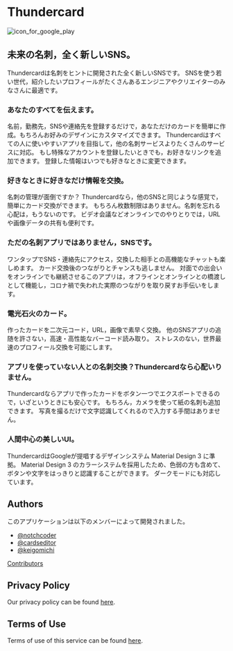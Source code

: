 # Thundercard
![icon_for_google_play](https://user-images.githubusercontent.com/79978827/201389846-4e72c211-884e-4a65-85c5-95077eceeca8.png)

## 未来の名刺，全く新しいSNS。

Thundercardは名刺をヒントに開発された全く新しいSNSです。
SNSを使う若い世代，紹介したいプロフィールがたくさんあるエンジニアやクリエイターのみなさんに最適です。


### あなたのすべてを伝えます。

名前，勤務先，SNSや連絡先を登録するだけで，あなただけのカードを簡単に作成。もちろんお好みのデザインにカスタマイズできます。
Thundercardはすべての人に使いやすいアプリを目指して，他の名刺サービスよりたくさんのサービスに対応。
もし特殊なアカウントを登録したいときでも，お好きなリンクを追加できます。
登録した情報はいつでも好きなときに変更できます。


### 好きなときに好きなだけ情報を交換。

名刺の管理が面倒ですか？
Thundercardなら，他のSNSと同じような感覚で，簡単にカード交換ができます。
もちろん枚数制限はありません。名刺を忘れる心配は，もうないのです。
ビデオ会議などオンラインでのやりとりでは，URLや画像データの共有も便利です。


### ただの名刺アプリではありません，SNSです。

ワンタップでSNS・連絡先にアクセス，交換した相手との高機能なチャットも楽しめます。
カード交換後のつながりとチャンスも逃しません。
対面での出会いをオンラインでも継続させるこのアプリは，オフラインとオンラインとの橋渡しとして機能し，コロナ禍で失われた実際のつながりを取り戻すお手伝いをします。


### 電光石火のカード。

作ったカードを二次元コード，URL，画像で素早く交換。
他のSNSアプリの追随を許さない，高速・高性能なバーコード読み取り。
ストレスのない，世界最速のプロフィール交換を可能にします。


### アプリを使っていない人との名刺交換？Thundercardなら心配いりません。

Thundercardならアプリで作ったカードをボタン一つでエクスポートできるので，いざというときにも安心です。
もちろん，カメラを使って紙の名刺も追加できます。
写真を撮るだけで文字認識してくれるので入力する手間はありません。


### 人間中心の美しいUI。

ThundercardはGoogleが提唱するデザインシステム Material Design 3 に準拠。
Material Design 3 のカラーシステムを採用したため、色弱の方も含めて、ボタンや文字をはっきりと認識することができます。
ダークモードにも対応しています。

## Authors

このアプリケーションは以下のメンバーによって開発されました。

- [@notchcoder](https://github.com/notchcoder)
- [@cardseditor](https://github.com/cardseditor)
- [@keigomichi](https://github.com/keigomichi)

[Contributors](https://github.com/Dev-roll/thundercard/graphs/contributors)

## Privacy Policy

Our privacy policy can be found [here](https://gajeroll.com/thundercard/thundercard-privacy-policy/).

<!-- ## Privacy Policy

Devroll built the Thundercard app as a Free app. This SERVICE is provided by Devroll at no cost and is intended for use as is.

This page is used to inform visitors regarding our policies with the collection, use, and disclosure of Personal Information if anyone decided to use our Service.

If you choose to use our Service, then you agree to the collection and use of information in relation to this policy. The Personal Information that we collect is used for providing and improving the Service. We will not use or share your information with anyone except as described in this Privacy Policy.

The terms used in this Privacy Policy have the same meanings as in our Terms and Conditions, which are accessible at Thundercard unless otherwise defined in this Privacy Policy.

### Information Collection and Use

For a better experience, while using our Service, we may require you to provide us with certain personally identifiable information. The information that we request will be retained by us and used as described in this privacy policy.

The app does use third-party services that may collect information used to identify you.

Link to the privacy policy of third-party service providers used by the app

*   [Google Play Services](https://www.google.com/policies/privacy/)
*   [Google Analytics for Firebase](https://firebase.google.com/policies/analytics)

### Log Data

We want to inform you that whenever you use our Service, in a case of an error in the app we collect data and information (through third-party products) on your phone called Log Data. This Log Data may include information such as your device Internet Protocol (“IP”) address, device name, operating system version, the configuration of the app when utilizing our Service, the time and date of your use of the Service, and other statistics.

### Cookies

Cookies are files with a small amount of data that are commonly used as anonymous unique identifiers. These are sent to your browser from the websites that you visit and are stored on your device's internal memory.

This Service does not use these “cookies” explicitly. However, the app may use third-party code and libraries that use “cookies” to collect information and improve their services. You have the option to either accept or refuse these cookies and know when a cookie is being sent to your device. If you choose to refuse our cookies, you may not be able to use some portions of this Service.

### Service Providers

We may employ third-party companies and individuals due to the following reasons:

*   To facilitate our Service;
*   To provide the Service on our behalf;
*   To perform Service-related services; or
*   To assist us in analyzing how our Service is used.

We want to inform users of this Service that these third parties have access to their Personal Information. The reason is to perform the tasks assigned to them on our behalf. However, they are obligated not to disclose or use the information for any other purpose.

### Security

We value your trust in providing us your Personal Information, thus we are striving to use commercially acceptable means of protecting it. But remember that no method of transmission over the internet, or method of electronic storage is 100% secure and reliable, and we cannot guarantee its absolute security.

### Links to Other Sites

This Service may contain links to other sites. If you click on a third-party link, you will be directed to that site. Note that these external sites are not operated by us. Therefore, we strongly advise you to review the Privacy Policy of these websites. We have no control over and assume no responsibility for the content, privacy policies, or practices of any third-party sites or services.

### Children’s Privacy

These Services do not address anyone under the age of 13. We do not knowingly collect personally identifiable information from children under 13 years of age. In the case we discover that a child under 13 has provided us with personal information, we immediately delete this from our servers. If you are a parent or guardian and you are aware that your child has provided us with personal information, please contact us so that we will be able to do the necessary actions.

### Changes to This Privacy Policy

We may update our Privacy Policy from time to time. Thus, you are advised to review this page periodically for any changes. We will notify you of any changes by posting the new Privacy Policy on this page.

This policy is effective as of 2022-10-29

### Contact Us

If you have any questions or suggestions about our Privacy Policy, do not hesitate to contact us at devroll.dev@gmail.com.

This privacy policy page was created at [privacypolicytemplate.net](https://privacypolicytemplate.net) and modified/generated by [App Privacy Policy Generator](https://app-privacy-policy-generator.nisrulz.com/) -->

## Terms of Use

Terms of use of this service can be found [here](https://gajeroll.com/thundercard/thundercard-terms-of-use/).

<!-- Thundercardサービス（以下、本サービスという）は、現時点において「Enginner Driven Day エンジニアフレンドリーシティ福岡 開発コンテスト」（以下、当該コンテストという）における審査のみを目的として公開しております。したがって、当該コンテストにおいて本サービスを審査する目的を逸脱して本サービスを使用することは禁止いたします。 -->
